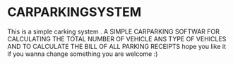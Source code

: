 # CARPARKINGSYSTEM
This is a simple carking system .
A SIMPLE CARPARKING SOFTWAR FOR CALCULATING THE TOTAL NUMBER OF VEHICLE ANS TYPE OF VEHICLES AND TO CALCULATE THE BILL OF ALL PARKING RECEIPTS
hope you like it if you wanna change something you are welcome :)
